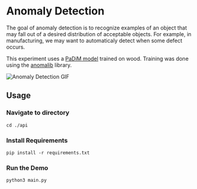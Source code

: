 # Anomaly Detection

The goal of anomaly detection is to recognize examples of an object that may fall out of a desired distribution of acceptable objects. For example, in manufacturing, we may want to automaticaly detect when some defect occurs.

This experiment uses a [PaDiM model](https://arxiv.org/pdf/2011.08785.pdf) trained on wood. Training was done using the [anomalib](https://github.com/openvinotoolkit/anomalib) library.

![Anomaly Detection GIF](https://user-images.githubusercontent.com/60359299/199052377-aaf26332-93c2-4710-b188-704de6afcd22.gif)

## Usage

### Navigate to directory
```
cd ./api
``` 

### Install Requirements

```
pip install -r requirements.txt
```

### Run the Demo

```
python3 main.py
```
